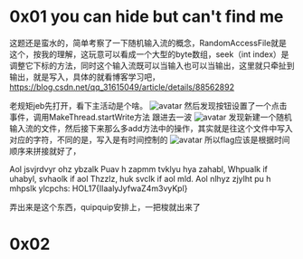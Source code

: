 # 0x01 you can hide but can't find me
这题还是蛮水的，简单考察了一下随机输入流的概念，RandomAccessFile就是这个，按我的理解，这玩意可以看成一个大型的byte数组，seek（int index）是调整它下标的方法，同时这个输入流既可以当输入也可以当输出，这里就只牵扯到输出，就是写入，具体的就看博客学习吧，
https://blog.csdn.net/qq_31615049/article/details/88562892

老规矩jeb先打开，看下主活动是个啥。
![avatar](https://img2020.cnblogs.com/blog/2021287/202010/2021287-20201031134042263-507628664.png)
然后发现按钮设置了一个点击事件，调用MakeThread.startWrite方法
跟进去一波
![avatar](https://img2020.cnblogs.com/blog/2021287/202010/2021287-20201031134535055-2137198530.png)
发现新建一个随机输入流的文件，然后接下来那么多add方法中的操作，其实就是往这个文件中写入对应的字符，不同的是，写入是有时间控制的
![avatar](https://img2020.cnblogs.com/blog/2021287/202010/2021287-20201031134816686-978268312.png)
 所以flag应该是根据时间顺序来拼接就好了，

Aol jsvjrdvyr ohz ybzalk Puav h zapmm tvklyu hya zahabl, Whpualk if uhabyl, svhaolk if aol Thzzlz, huk svclk if aol mld. Aol nlhyz zjylht pu h mhpslk ylcpchs: HOL17{IlaalyJyfwaZ4m3vyKpl}

弄出来是这个东西，quipquip安排上，一把梭就出来了

# 0x02 
